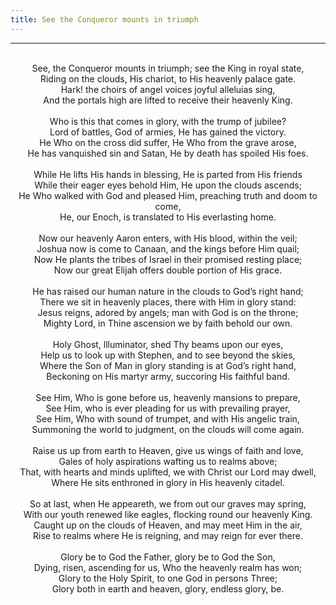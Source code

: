 ```yaml
---
title: See the Conqueror mounts in triumph
---
```


---
<center>
<br/>
See, the Conqueror mounts in triumph; see the King in royal state,<br/>
Riding on the clouds, His chariot, to His heavenly palace gate.<br/>
Hark! the choirs of angel voices joyful alleluias sing,<br/>
And the portals high are lifted to receive their heavenly King.<br/>
<br/>
Who is this that comes in glory, with the trump of jubilee?<br/>
Lord of battles, God of armies, He has gained the victory.<br/>
He Who on the cross did suffer, He Who from the grave arose,<br/>
He has vanquished sin and Satan, He by death has spoiled His foes.<br/>
<br/>
While He lifts His hands in blessing, He is parted from His friends<br/>
While their eager eyes behold Him, He upon the clouds ascends;<br/>
He Who walked with God and pleased Him, preaching truth and doom to come,<br/>
He, our Enoch, is translated to His everlasting home.<br/>
<br/>
Now our heavenly Aaron enters, with His blood, within the veil;<br/>
Joshua now is come to Canaan, and the kings before Him quail;<br/>
Now He plants the tribes of Israel in their promised resting place;<br/>
Now our great Elijah offers double portion of His grace.<br/>
<br/>
He has raised our human nature in the clouds to God’s right hand;<br/>
There we sit in heavenly places, there with Him in glory stand:<br/>
Jesus reigns, adored by angels; man with God is on the throne;<br/>
Mighty Lord, in Thine ascension we by faith behold our own.<br/>
<br/>
Holy Ghost, llluminator, shed Thy beams upon our eyes,<br/>
Help us to look up with Stephen, and to see beyond the skies,<br/>
Where the Son of Man in glory standing is at God’s right hand,<br/>
Beckoning on His martyr army, succoring His faithful band.<br/>
<br/>
See Him, Who is gone before us, heavenly mansions to prepare,<br/>
See Him, who is ever pleading for us with prevailing prayer,<br/>
See Him, Who with sound of trumpet, and with His angelic train,<br/>
Summoning the world to judgment, on the clouds will come again.<br/>
<br/>
Raise us up from earth to Heaven, give us wings of faith and love,<br/>
Gales of holy aspirations wafting us to realms above;<br/>
That, with hearts and minds uplifted, we with Christ our Lord may dwell,<br/>
Where He sits enthroned in glory in His heavenly citadel.<br/>
<br/>
So at last, when He appeareth, we from out our graves may spring,<br/>
With our youth renewed like eagles, flocking round our heavenly King.<br/>
Caught up on the clouds of Heaven, and may meet Him in the air,<br/>
Rise to realms where He is reigning, and may reign for ever there.<br/>
<br/>
Glory be to God the Father, glory be to God the Son,<br/>
Dying, risen, ascending for us, Who the heavenly realm has won;<br/>
Glory to the Holy Spirit, to one God in persons Three;<br/>
Glory both in earth and heaven, glory, endless glory, be.<br/>

</center>